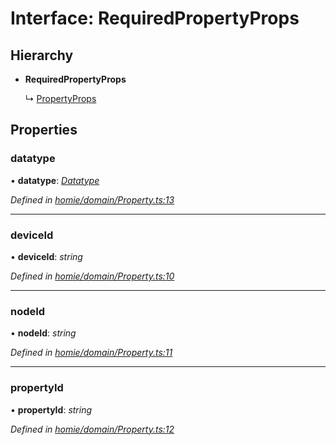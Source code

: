 # Interface: RequiredPropertyProps

## Hierarchy

* **RequiredPropertyProps**

  ↳ [PropertyProps](propertyprops.md)

## Properties

###  datatype

• **datatype**: *[Datatype](../classes/datatype.md)*

*Defined in [homie/domain/Property.ts:13](https://github.com/AlejandroHerr/homieiot.ts/blob/15259b3/src/homie/domain/Property.ts#L13)*

___

###  deviceId

• **deviceId**: *string*

*Defined in [homie/domain/Property.ts:10](https://github.com/AlejandroHerr/homieiot.ts/blob/15259b3/src/homie/domain/Property.ts#L10)*

___

###  nodeId

• **nodeId**: *string*

*Defined in [homie/domain/Property.ts:11](https://github.com/AlejandroHerr/homieiot.ts/blob/15259b3/src/homie/domain/Property.ts#L11)*

___

###  propertyId

• **propertyId**: *string*

*Defined in [homie/domain/Property.ts:12](https://github.com/AlejandroHerr/homieiot.ts/blob/15259b3/src/homie/domain/Property.ts#L12)*
